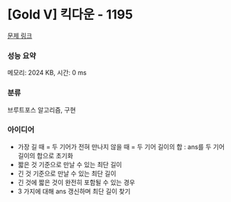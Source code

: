 # [Gold V] 킥다운 - 1195 

[문제 링크](https://www.acmicpc.net/problem/1195) 

### 성능 요약

메모리: 2024 KB, 시간: 0 ms

### 분류

브루트포스 알고리즘, 구현

### 아이디어

- 가장 길 때 = 두 기어가 전혀 만나지 않을 때 = 두 기어 길이의 합 : ans를 두 기어 길이의 합으로 초기화
- 짧은 것 기준으로 만날 수 있는 최단 길이
- 긴 것 기준으로 만날 수 있는 최단 길이
- 긴 것에 짧은 것이 완전히 포함될 수 있는 경우
- 3 가지에 대해 ans 갱신하며 최단 길이 찾기
